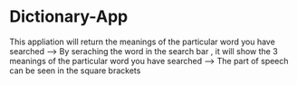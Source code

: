 # Dictionary-App
This appliation will return the meanings of the particular word you have searched 
--> By seraching the word in the search bar , it will show the 3 meanings of the particular word you have searched
--> The part of speech can be seen in the square brackets 
